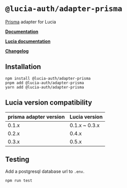 # `@lucia-auth/adapter-prisma`

[Prisma](https://www.prisma.io) adapter for Lucia

**[Documentation](https://lucia-auth.vercel.app/learn/adapters/prisma)**

**[Lucia documentation](https://lucia-auth.vercel.app)**

**[Changelog](https://github.com/pilcrowOnPaper/lucia-auth/blob/main/packages/adapter-prisma/CHANGELOG.md)**

## Installation

```
npm install @lucia-auth/adapter-prisma
pnpm add @lucia-auth/adapter-prisma
yarn add @lucia-auth/adapter-prisma
```

## Lucia version compatibility

| prisma adapter version | Lucia version |
| ---------------------- | ------------- |
| 0.1.x                  | 0.1.x ~ 0.3.x |
| 0.2.x                  | 0.4.x         |
| 0.3.x                  | 0.5.x         |

## Testing

Add a postgresql database url to `.env`.

```
npm run test
```
